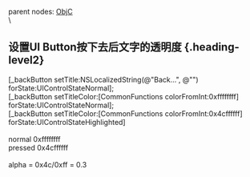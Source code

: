 parent nodes: [ObjC](ObjC.html)\
\

设置UI Button按下去后文字的透明度 {.heading-level2}
---------------------------------

[\_backButton setTitle:NSLocalizedString(@"Back...", @"")
forState:UIControlStateNormal];\
 [\_backButton setTitleColor:[CommonFunctions colorFromInt:0xffffffff]
forState:UIControlStateNormal];\
 [\_backButton setTitleColor:[CommonFunctions colorFromInt:0x4cffffff]
forState:UIControlStateHighlighted]\
 \
 normal 0xffffffff\
 pressed 0x4cffffff\
 \
 alpha = 0x4c/0xff = 0.3
